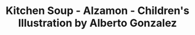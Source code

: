 ---
layout: portfolio
title: Kitchen Soup - Alzamon - Children's Illustration by Alberto Gonzalez
categories: 
    - homepage
    - illustration
pretty_category: Illustration
pretty_title: Kitchen Soup
permalink: /portfolio/kitchen-soup
masonryimage: /assets/images/portfolio/2016_i_kitchenSoupWatercolor@400w.jpg
fullsizeimage: /assets/images/portfolio/2016_i_kitchenSoupWatercolor@1500w.jpg
work_details:
    - Watercolor on paper, 2016
---